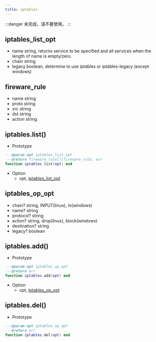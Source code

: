 ```yaml
---
title: iptables
---
```


:::danger
未完成，请不要使用。
:::

## iptables_list_opt
* name string, returns service to be specified and all services when the length of name is empty/zero.
* chain string
* legacy boolean, determine to use iptables or iptables-legacy (except windows)

## fireware_rule
* name string
* proto string
* src string
* dst string
* action string

## iptables.list()

* Prototype
```lua
---@param opt iptables_list_opt
---@return fireware_rule[]|fireware_rule, err
function iptables.list(opt) end
```

* Option
    - opt, [iptables_list_opt](#iptables-list-opt)


## iptables_op_opt
* chain? string, INPUT(linux), in(windows)
* name? string
* protocol? string
* action? string, drop(linux), block(windows)
* destination? string
* legacy? boolean

## iptables.add()

* Prototype
```lua
---@param opt iptables_op_opt
---@return err
function iptables.add(opt) end
```

* Option
    - opt, [iptables_op_opt](#iptables-op-opt)

## iptables.del()

* Prototype
```lua
---@param opt iptables_op_opt
---@return err
function iptables.del(opt) end
```
